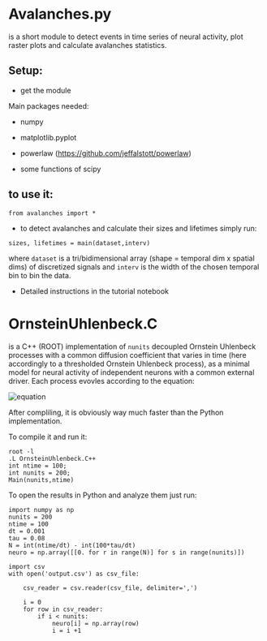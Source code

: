 # Avalanches.py 
is a short module to detect events in time series of neural activity, plot raster plots and  calculate avalanches statistics.


## Setup:

- get the module

Main packages needed:

- numpy

- matplotlib.pyplot

- powerlaw (https://github.com/jeffalstott/powerlaw)

- some functions of scipy

## to use it: 


```from avalanches import * ```

- to detect avalanches and calculate their sizes and lifetimes simply run:

```
sizes, lifetimes = main(dataset,interv)
```
   where ```dataset``` is a tri/bidimensional array (shape = temporal dim x spatial dims) of discretized signals and ```interv``` is the width of the chosen temporal bin to bin the data.
   
- Detailed instructions in the tutorial notebook

# OrnsteinUhlenbeck.C
is a C++ (ROOT) implementation of ```nunits``` decoupled Ornstein Uhlenbeck processes with a common diffusion coefficient that varies in time (here accordingly to a thresholded Ornstein Uhlenbeck process), as a minimal model for neural activity of independent neurons with a common external driver. Each process evovles according to the equation:

![equation](<img src="http://www.sciweavers.org/tex2img.php?eq=x_i%28t%20%2B%20%5CDelta%20t%29%20%3D%20x_i%28t%29%20-%20%5Cfrac%7Bx_i%7D%7B%5Ctau%7Ddt%20%2B%20%5Csqrt%7BD%28t%29%7DdW%28t%29&bc=White&fc=Black&im=jpg&fs=12&ff=modern&edit=0" align="center" border="0" alt="x_i(t + \Delta t) = x_i(t) - \frac{x_i}{\tau}dt + \sqrt{D(t)}dW(t)" width="294" height="32" />)

After compliling, it is obviously way much faster than the Python implementation.

To compile it and run it:

```
root -l
.L OrnsteinUhlenbeck.C++
int ntime = 100;
int nunits = 200;
Main(nunits,ntime)
```
To open the results in Python and analyze them just run:

```
import numpy as np
nunits = 200
ntime = 100
dt = 0.001
tau = 0.08
N = int(ntime/dt) - int(100*tau/dt)
neuro = np.array([[0. for r in range(N)] for s in range(nunits)])

import csv
with open('output.csv') as csv_file:
    
    csv_reader = csv.reader(csv_file, delimiter=',')

    i = 0
    for row in csv_reader:
        if i < nunits:
            neuro[i] = np.array(row)
            i = i +1
            
```






